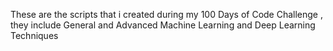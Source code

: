 These are the scripts that i created during my 100 Days of Code Challenge , they include General and Advanced Machine Learning and Deep Learning Techniques 
